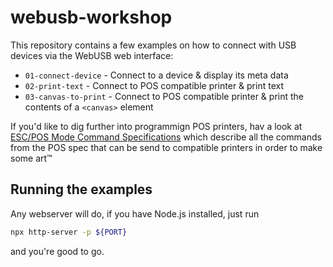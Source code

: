 # webusb-workshop

This repository contains a few examples on how to connect with USB devices via the
WebUSB web interface:

* `01-connect-device` - Connect to a device & display its meta data
* `02-print-text` - Connect to POS compatible printer & print text
* `03-canvas-to-print` - Connect to POS compatible printer & print the contents of a `<canvas>` element

If you'd like to dig further into programmign POS printers, hav a look at [ESC/POS Mode Command Specifications](http://www.starmicronics.com/support/mannualfolder/escpos_cm_en.pdf) which describe all the commands from the POS spec that can be send to compatible printers in order to make some art™

## Running the examples

Any webserver will do, if you have Node.js installed, just run

```bash
npx http-server -p ${PORT}
```

and you're good to go.